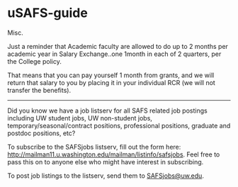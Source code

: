 # uSAFS-guide





Misc.

Just a reminder that Academic faculty are allowed to do up to 2 months per academic year in Salary Exchange..one 1month in each of 2 quarters, per the College policy.

That means that you can pay yourself 1 month from grants, and we will return that salary to you by placing it in your individual RCR (we will not transfer the benefits).



---


Did you know we have a job listserv for all SAFS related job postings including UW student jobs, UW non-student jobs, temporary/seasonal/contract positions, professional positions, graduate and postdoc positions, etc?

To subscribe to the SAFSjobs listserv, fill out the form here: http://mailman11.u.washington.edu/mailman/listinfo/safsjobs. Feel free to pass this on to anyone else who might have interest in subscribing.

To post job listings to the listserv, send them to SAFSjobs@uw.edu.
